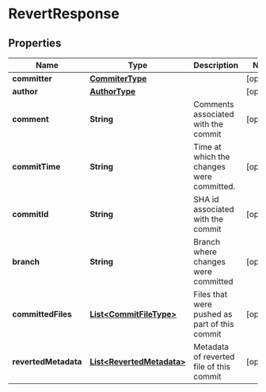 

# RevertResponse


## Properties

| Name | Type | Description | Notes |
|------------ | ------------- | ------------- | -------------|
|**committer** | [**CommiterType**](CommiterType.md) |  |  [optional] |
|**author** | [**AuthorType**](AuthorType.md) |  |  [optional] |
|**comment** | **String** | Comments associated with the commit |  [optional] |
|**commitTime** | **String** | Time at which the changes were committed. |  [optional] |
|**commitId** | **String** | SHA id associated with the commit |  [optional] |
|**branch** | **String** | Branch where changes were committed |  [optional] |
|**committedFiles** | [**List&lt;CommitFileType&gt;**](CommitFileType.md) | Files that were pushed as part of this commit |  [optional] |
|**revertedMetadata** | [**List&lt;RevertedMetadata&gt;**](RevertedMetadata.md) | Metadata of reverted file of this commit |  [optional] |



